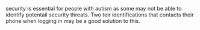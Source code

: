 security is essential for people with autism as some may not be able to identify potentail security threats. Two teir identifications that contacts their phone when logging in may be a good solution to this.
